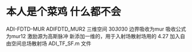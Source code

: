 # 本人是个菜鸡 什么都不会
ADI-FDTD-MUR
ADIFDTD_MUR2 三维空间 30*30*30 边界吸收为mur 吸收公式为mur12 激励源为高斯脉冲
新添加一维的，用于入射场散射场用的
4.27 加入自由空间总场散射场 ADI_TF_SF.m 文件
